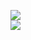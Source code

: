 [![](https://img.shields.io/badge/Made%20With-Github%20Spray-lightgrey.svg?style=for-the-badge&logo=github)](https://github.com/Annihil/github-spray#4381)  
[![](https://i.imgur.com/2DrTn0Z.gif)](https://github.com/Annihil/github-spray)